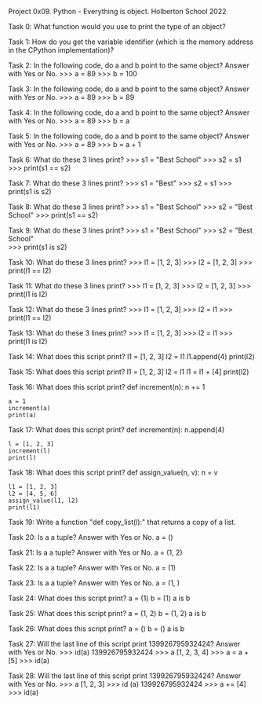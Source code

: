 Project 0x09. Python - Everything is object. Holberton School 2022

Task 0: What function would you use to print the type of an object?

Task 1: How do you get the variable identifier (which is the memory address in the CPython implementation)?

Task 2: In the following code, do a and b point to the same object? Answer with Yes or No.
	>>> a = 89
	>>> b = 100

Task 3: In the following code, do a and b point to the same object? Answer with Yes or No.
	>>> a = 89
	>>> b = 89

Task 4: In the following code, do a and b point to the same object? Answer with Yes or No.
	>>> a = 89
	>>> b = a

Task 5: In the following code, do a and b point to the same object? Answer with Yes or No.
	>>> a = 89
	>>> b = a + 1

Task 6: What do these 3 lines print?
	>>> s1 = "Best School"
	>>> s2 = s1
	>>> print(s1 == s2)

Task 7: What do these 3 lines print?
	>>> s1 = "Best"
	>>> s2 = s1
	>>> print(s1 is s2)

Task 8: What do these 3 lines print?
	>>> s1 = "Best School"
	>>> s2 = "Best School"
	>>> print(s1 == s2)

Task 9: What do these 3 lines print?
	>>> s1 = "Best School"
	>>> s2 = "Best School"	
	>>> print(s1 is s2)

Task 10: What do these 3 lines print?
	>>> l1 = [1, 2, 3]
	>>> l2 = [1, 2, 3]
	>>> print(l1 == l2)

Task 11: What do these 3 lines print?
	>>> l1 = [1, 2, 3]
	>>> l2 = [1, 2, 3] 
	>>> print(l1 is l2)

Task 12: What do these 3 lines print?
	>>> l1 = [1, 2, 3]
	>>> l2 = l1
	>>> print(l1 == l2)

Task 13: What do these 3 lines print?
	>>> l1 = [1, 2, 3]
	>>> l2 = l1
	>>> print(l1 is l2)

Task 14: What does this script print?
	l1 = [1, 2, 3]
	l2 = l1
	l1.append(4)
	print(l2)

Task 15: What does this script print?
	l1 = [1, 2, 3]
	l2 = l1
	l1 = l1 + [4]
	print(l2)

Task 16: What does this script print?
	def increment(n):
    		n += 1

	a = 1
	increment(a)
	print(a)

Task 17: What does this script print?
	def increment(n):
    		n.append(4)

	l = [1, 2, 3]
	increment(l)
	print(l)

Task 18: What does this script print?
	def assign_value(n, v):
    		n = v

	l1 = [1, 2, 3]
	l2 = [4, 5, 6]
	assign_value(l1, l2)
	print(l1)

Task 19: Write a function "def copy_list(l):" that returns a copy of a list.


Task 20: Is a a tuple? Answer with Yes or No.
	a = ()

Task 21: Is a a tuple? Answer with Yes or No.
	a = (1, 2)

Task 22: Is a a tuple? Answer with Yes or No.
	a = (1)

Task 23: Is a a tuple? Answer with Yes or No.
	a = (1, )

Task 24: What does this script print?
	a = (1)
	b = (1)
	a is b

Task 25: What does this script print?
	a = (1, 2)
	b = (1, 2)
	a is b

Task 26: What does this script print?
	a = ()
	b = ()
	a is b

Task 27: Will the last line of this script print 139926795932424? Answer with Yes or No.
	>>> id(a)
	139926795932424
	>>> a
	[1, 2, 3, 4]
	>>> a = a + [5]
	>>> id(a)

Task 28: Will the last line of this script print 139926795932424? Answer with Yes or No.
	>>> a
	[1, 2, 3]
	>>> id (a)
	139926795932424
	>>> a += [4]
	>>> id(a)

